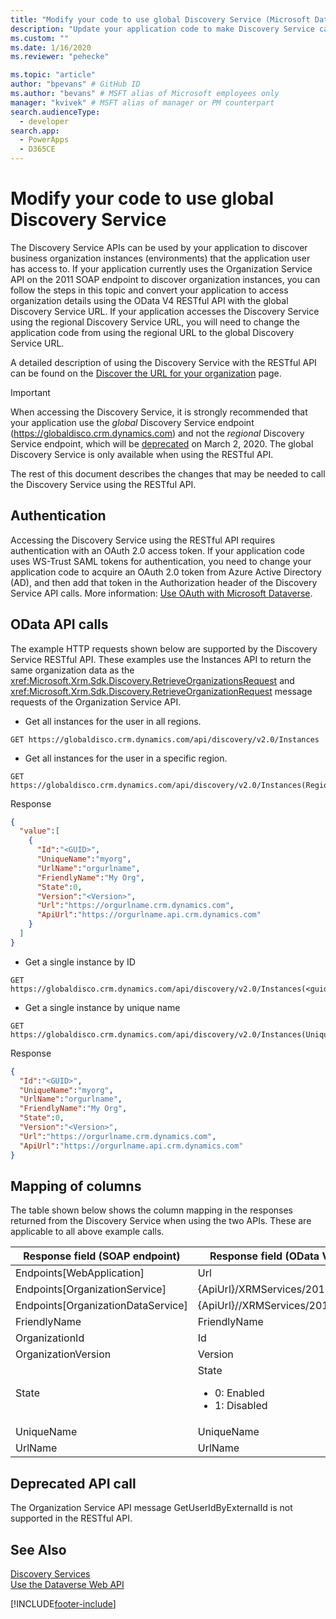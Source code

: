 ```yaml
---
title: "Modify your code to use global Discovery Service (Microsoft Dataverse) | Microsoft Docs" # Intent and product brand in a unique string of 43-59 chars including spaces
description: "Update your application code to make Discovery Service calls using a modern RESTful API."
ms.custom: ""
ms.date: 1/16/2020
ms.reviewer: "pehecke"

ms.topic: "article"
author: "bpevans" # GitHub ID
ms.author: "bevans" # MSFT alias of Microsoft employees only
manager: "kvivek" # MSFT alias of manager or PM counterpart
search.audienceType:
  - developer
search.app:
  - PowerApps
  - D365CE
---
```


# Modify your code to use global Discovery Service

The Discovery Service APIs can be used by your application to discover business organization instances (environments) that the application user has access to. If your application currently uses the Organization Service API on the 2011 SOAP endpoint to discover organization instances, you can follow the steps in this topic and convert your application to access organization details using the OData V4 RESTful API with the global Discovery Service URL. If your application accesses the Discovery Service using the regional Discovery Service URL, you will need to change the application code from using the regional URL to the global Discovery Service URL.

A detailed description of using the Discovery Service with the RESTful API can be found on the [Discover the URL for your organization](./discover-url-organization-web-api.md) page.

> [!IMPORTANT]
> When accessing the Discovery Service, it is strongly recommended that your application use the *global* Discovery Service endpoint (https://globaldisco.crm.dynamics.com) and not the *regional* Discovery Service endpoint, which will be [deprecated](/power-platform/important-changes-coming#regional-discovery-service-is-deprecated) on March 2, 2020. The global Discovery Service is only available when using the RESTful API.

The rest of this document describes the changes that may be needed to call the Discovery Service using the RESTful API.

## Authentication
Accessing the Discovery Service using the RESTful API requires authentication with an OAuth 2.0 access token.
If your application code uses WS-Trust SAML tokens for authentication, you need to change your application code to acquire an OAuth 2.0 token from Azure Active Directory (AD), and then add that token in the Authorization header of the Discovery Service API calls. More information: [Use OAuth with Microsoft Dataverse](../authenticate-oauth.md).

## OData API calls
The example HTTP requests shown below are supported by the Discovery Service RESTful API. These examples use the Instances API to return the same organization data as the <xref:Microsoft.Xrm.Sdk.Discovery.RetrieveOrganizationsRequest> and <xref:Microsoft.Xrm.Sdk.Discovery.RetrieveOrganizationRequest> message requests of the Organization Service API.

-    Get all instances for the user in all regions.
```http  
GET https://globaldisco.crm.dynamics.com/api/discovery/v2.0/Instances
```  
-    Get all instances for the user in a specific region.
```http  
GET  https://globaldisco.crm.dynamics.com/api/discovery/v2.0/Instances(Region='{region}')
```
Response
```JSON
{
  "value":[
    {
      "Id":"<GUID>",
      "UniqueName":"myorg",
      "UrlName":"orgurlname",
      "FriendlyName":"My Org",
      "State":0,
      "Version":"<Version>",
      "Url":"https://orgurlname.crm.dynamics.com",
      "ApiUrl":"https://orgurlname.api.crm.dynamics.com"
    }
  ]
}
```

-    Get a single instance by ID
```http  
GET https://globaldisco.crm.dynamics.com/api/discovery/v2.0/Instances(<guid>)
```  
-    Get a single instance by unique name
```http  
GET https://globaldisco.crm.dynamics.com/api/discovery/v2.0/Instances(UniqueName='myorg')  
```  

Response
```JSON
{
  "Id":"<GUID>",
  "UniqueName":"myorg",
  "UrlName":"orgurlname",
  "FriendlyName":"My Org",
  "State":0,
  "Version":"<Version>",
  "Url":"https://orgurlname.crm.dynamics.com",
  "ApiUrl":"https://orgurlname.api.crm.dynamics.com"
}
```

## Mapping of columns

The table shown below shows the column mapping in the responses returned from the Discovery Service when using the two APIs. These are applicable to all above example calls.

Response field (SOAP endpoint) |	Response field (OData V4 RESTful endpoint)
------------------------------------|---------------------------------
Endpoints[WebApplication] |	Url
Endpoints[OrganizationService]	| {ApiUrl}/XRMServices/2011/Organization.svc
Endpoints[OrganizationDataService] |{ApiUrl}//XRMServices/2011/OrganizationData.svc
FriendlyName|FriendlyName
OrganizationId|Id
OrganizationVersion|Version
State | State<br/><ul><li>0: Enabled</li><li>1: Disabled</li><ul>
UniqueName|UniqueName
UrlName|UrlName

## Deprecated API call
The Organization Service API message GetUserIdByExternalId is not supported in the RESTful API.

## See Also

[Discovery Services](../discovery-service.md)  
[Use the Dataverse Web API](./discover-url-organization-web-api.md)

[!INCLUDE[footer-include](../../../includes/footer-banner.md)]
